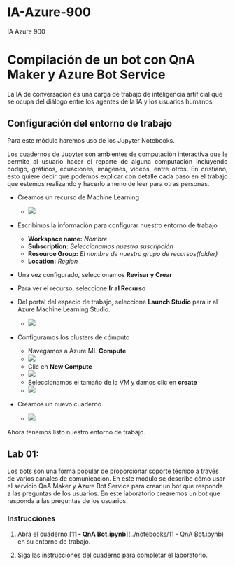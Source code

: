 # IA-Azure-900
IA Azure 900

# Compilación de un bot con QnA Maker y Azure Bot Service

La IA de conversación es una carga de trabajo de inteligencia artificial que se ocupa del diálogo entre los agentes de la IA y los usuarios humanos.

## Configuración del entorno de trabajo

Para este módulo haremos uso de los Jupyter Notebooks.

<div align="justify">Los cuadernos de Jupyter son ambientes de computación interactiva que le permite al usuario hacer el reporte de alguna computación incluyendo código, gráficos, ecuaciones, imágenes, videos, entre otros. En cristiano, esto quiere decir que podemos explicar con detalle cada paso en el trabajo que estemos realizando y hacerlo ameno de leer para otras personas.</div>

* Creamos un recurso de Machine Learning 
    * ![](https://docs.microsoft.com/es-es/azure/includes/media/aml-create-in-portal/create-workspace.gif)
* Escribimos la información para configurar nuestro entorno de trabajo
    * **Workspace name:** *Nombre*
    * **Subscription:** *Seleccionamos nuestra suscripción*
    * **Resource Group:** *El nombre de nuestro grupo de recursos(folder)*
    * **Location:** *Region*
* Una vez configurado, seleccionamos **Revisar y Crear**
* Para ver el recurso, seleccione **Ir al Recurso**
* Del portal del espacio de trabajo, seleccione **Launch Studio** para ir al Azure Machine Learning Studio.
    * ![](../images/ml0.gif)

* Configuramos los clusters de cómputo
    * Navegamos a Azure ML **Compute** 
    * ![](../images/ml1.png)
    * Clic en **New Compute**
    * ![](../images/ml2.png)
    * Seleccionamos el tamaño de la VM y damos clic en **create**
    * ![](../images/ml3.png)

* Creamos un nuevo cuaderno
    * ![](../images/ml4.gif)
    
Ahora tenemos listo nuestro entorno de trabajo.

## Lab 01: 

Los bots son una forma popular de proporcionar soporte técnico a través de varios canales de comunicación. En este módulo se describe cómo usar el servicio QnA Maker y Azure Bot Service para crear un bot que responda a las preguntas de los usuarios.
En este laboratorio crearemos un bot que responda a las preguntas de los usuarios.

### Instrucciones

1.  Abra el cuaderno [**11 - QnA Bot.ipynb**](../notebooks/11 - QnA Bot.ipynb) en su entorno de trabajo. 
    
2.  Siga las instrucciones del cuaderno para completar el laboratorio.
